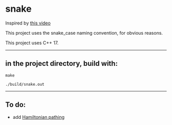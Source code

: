 # snake

Inspired by [this video](https://youtu.be/TOpBcfbAgPg)

This project uses the snake_case naming convention, for obvious reasons.

This project uses C++ 17.

-------

## in the project directory, build with:

```
make
```

```
./build/snake.out
```

-------

## To do: 

- add [Hamiltonian pathing](https://en.wikipedia.org/wiki/Hamiltonian_path)



